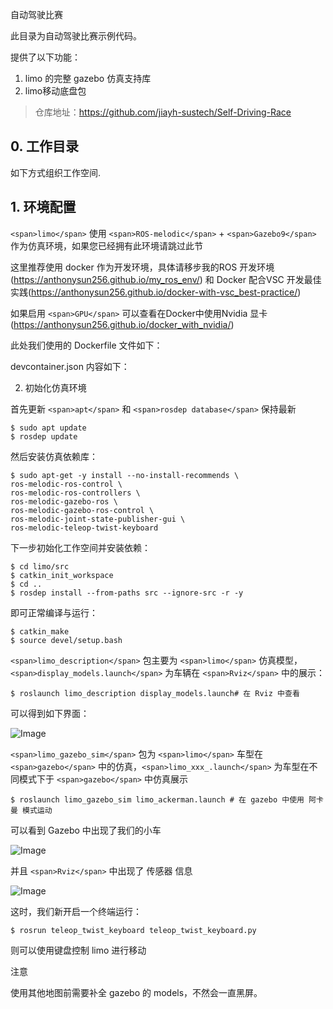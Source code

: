 自动驾驶比赛

 此目录为自动驾驶比赛示例代码。

提供了以下功能：

1. limo 的完整 gazebo 仿真支持库
2. limo移动底盘包

> 仓库地址：https://github.com/jiayh-sustech/Self-Driving-Race

## 0. 工作目录

如下方式组织工作空间.

## 1. 环境配置

`<span>limo</span>` 使用 `<span>ROS-melodic</span>` + `<span>Gazebo9</span>` 作为仿真环境，如果您已经拥有此环境请跳过此节

这里推荐使用 docker 作为开发环境，具体请移步我的ROS 开发环境(https://anthonysun256.github.io/my_ros_env/) 和 Docker 配合VSC 开发最佳实践(https://anthonysun256.github.io/docker-with-vsc_best-practice/)

如果启用 `<span>GPU</span>` 可以查看在Docker中使用Nvidia 显卡(https://anthonysun256.github.io/docker_with_nvidia/)

此处我们使用的 Dockerfile 文件如下：

devcontainer.json 内容如下：

2. 初始化仿真环境

首先更新 `<span>apt</span>` 和 `<span>rosdep database</span>` 保持最新

```
$ sudo apt update
$ rosdep update
```

然后安装仿真依赖库：

```
$ sudo apt-get -y install --no-install-recommends \
ros-melodic-ros-control \
ros-melodic-ros-controllers \
ros-melodic-gazebo-ros \
ros-melodic-gazebo-ros-control \
ros-melodic-joint-state-publisher-gui \
ros-melodic-teleop-twist-keyboard
```

下一步初始化工作空间并安装依赖：

```
$ cd limo/src
$ catkin_init_workspace
$ cd ..
$ rosdep install --from-paths src --ignore-src -r -y
```

即可正常编译与运行：

```
$ catkin_make
$ source devel/setup.bash
```

`<span>limo_description</span>` 包主要为 `<span>limo</span>` 仿真模型，`<span>display_models.launch</span>` 为车辆在 `<span>Rviz</span>` 中的展示：

```
$ roslaunch limo_description display_models.launch# 在 Rviz 中查看
```

可以得到如下界面：

![Image](https://mmbiz.qpic.cn/mmbiz_png/iaGiawqW0Pic7KLN0860dW3JueA9O8xjrUdwVW6oyEK9g1Pnfia0ObA2kYAiaV0gxb67pY8IibjiavbXNgOyTdnpv2u9w/640?wx_fmt=png&wxfrom=5&wx_lazy=1&wx_co=1)

`<span>limo_gazebo_sim</span>` 包为 `<span>limo</span>` 车型在 `<span>gazebo</span>` 中的仿真，`<span>limo_xxx_.launch</span>` 为车型在不同模式下于 `<span>gazebo</span>` 中仿真展示

```
$ roslaunch limo_gazebo_sim limo_ackerman.launch # 在 gazebo 中使用 阿卡曼 模式运动
```

可以看到 Gazebo 中出现了我们的小车

![Image](https://mmbiz.qpic.cn/mmbiz_png/iaGiawqW0Pic7KLN0860dW3JueA9O8xjrUdZ6WMwvp5eurXF6lDYRibL1b8iapcH2dDndSOpnQ5adJE2ibict37Bxl8JA/640?wx_fmt=png&wxfrom=5&wx_lazy=1&wx_co=1)

并且 `<span>Rviz</span>` 中出现了 传感器 信息

![Image](https://mmbiz.qpic.cn/mmbiz_png/iaGiawqW0Pic7KLN0860dW3JueA9O8xjrUdHedmuYicSibqhglaQDgszianZOsFGbPrJ9bSrKnIV5JujGr1pO1HXicPyQ/640?wx_fmt=png&wxfrom=5&wx_lazy=1&wx_co=1)

这时，我们新开启一个终端运行：

```
$ rosrun teleop_twist_keyboard teleop_twist_keyboard.py 
```

则可以使用键盘控制 limo 进行移动

注意

使用其他地图前需要补全 gazebo 的 models，不然会一直黑屏。
